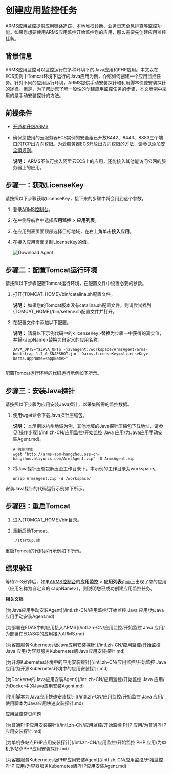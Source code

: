 # 创建应用监控任务

ARMS应用监控提供应用链路追踪、本地堆栈诊断、业务日志全息排查等监控功能。如果您想要使用ARMS应用监控开始监控您的应用，那么需要先创建应用监控任务。

## 背景信息

ARMS应用监控可以监控运行在多种环境下的Java应用和PHP应用。本文以在ECS实例中Tomcat环境下运行的Java应用为例，介绍如何创建一个应用监控任务。针对不同的应用运行环境，ARMS提供手动安装探针和利用脚本快速安装探针的途径。但是，为了帮助您了解一般性的创建应用监控任务的步骤，本文示例中采用的是手动安装探针的方法。

## 前提条件

-   [开通和升级ARMS](/intl.zh-CN/快速入门/开通和升级ARMS.md)
-   确保您使用的云服务器ECS实例的安全组已开放8442、8443、8883三个端口的TCP出方向权限。为云服务器ECS开放出方向权限的方法，请参见[添加安全组规则](/intl.zh-CN/安全/安全组/添加安全组规则.md)。

    **说明：** ARMS不仅可接入阿里云ECS上的应用，还能接入其他能访问公网的服务器上的应用。


## 步骤一：获取LicenseKey

请按照以下步骤获取LicenseKey，接下来的步骤中将会用到这个参数。

1.  登录[ARMS控制台](https://arms-intl.console.aliyun.com/)。
2.  在左侧导航栏中选择**应用监控** \> **应用列表**。
3.  在应用列表页面顶部选择目标地域，在右上角单击**接入应用**。
4.  在接入应用页面复制LicenseKey的值。

    ![Download Agent](https://static-aliyun-doc.oss-accelerate.aliyuncs.com/assets/img/zh-CN/6611994061/p44353.png)


## 步骤二：配置Tomcat运行环境

请按照以下步骤配置Tomcat运行环境，在配置文件中设置必要的参数。

1.  打开\{TOMCAT\_HOME\}/bin/catalina.sh配置文件。

    **说明：** 如果您的Tomcat版本没有catalina.sh配置文件，则请尝试找到\{TOMCAT\_HOME\}/bin/setenv.sh配置文件并打开。

2.  在配置文件中添加以下配置。

    **说明：** 请将以下示例代码中的<licenseKey\>替换为步骤一中获得的真实值，并将<appName\>替换为自定义的应用名称。

    ```
    JAVA_OPTS="$JAVA_OPTS -javaagent:/workspace/ArmsAgent/arms-bootstrap-1.7.0-SNAPSHOT.jar -Darms.licenseKey=<licenseKey> -Darms.appName=<appName>"
                        
    ```


配置Tomcat运行环境的代码运行示例如下所示。

## 步骤三：安装Java探针

请按照以下步骤为应用安装Java探针，以采集所需的监控数据。

1.  使用wget命令下载Java探针压缩包。

    **说明：** 本示例以杭州地域为例，其他地域的Java探针压缩包下载地址，请参见[操作步骤](/intl.zh-CN/应用监控/开始监控 Java 应用/为Java应用手动安装Agent.md)。

    ```
    # 杭州地域
    wget "http://arms-apm-hangzhou.oss-cn-hangzhou.aliyuncs.com/ArmsAgent.zip" -O ArmsAgent.zip
    ```

2.  将Java探针压缩包解压至工作目录下。本示例的工作目录为workspace。

    ```
    unzip ArmsAgent.zip -d /workspace/
    ```


安装Java探针的代码运行示例如下所示。

## 步骤四：重启Tomcat

1.  进入\{TOMCAT\_HOME\}/bin目录。
2.  重新启动Tomcat。

    ```
    ./startup.sh
    ```


重启Tomcat的代码运行示例如下所示。

## 结果验证

等待2~3分钟后，如果[ARMS控制台](https://arms-intl.console.aliyun.com/)的**应用监控** \> **应用列表**页面上出现了您的应用（应用名称为自定义的<appName\>），则说明您已成功创建应用监控任务。

**相关文档**  


[为Java应用手动安装Agent](/intl.zh-CN/应用监控/开始监控 Java 应用/为Java应用手动安装Agent.md)

[为部署在EDAS中的应用接入ARMS](/intl.zh-CN/应用监控/开始监控 Java 应用/为部署在EDAS中的应用接入ARMS.md)

[为容器服务Kubernetes版Java应用安装探针](/intl.zh-CN/应用监控/开始监控 Java 应用/为容器服务Kubernetes版Java应用安装探针.md)

[为开源Kubernetes环境中的应用安装探针](/intl.zh-CN/应用监控/开始监控 Java 应用/为开源Kubernetes环境中的应用安装探针.md)

[为Docker中的Java应用安装Agent](/intl.zh-CN/应用监控/开始监控 Java 应用/为Docker中的Java应用安装Agent.md)

[使用脚本为Java应用快速安装探针](/intl.zh-CN/应用监控/开始监控 Java 应用/使用脚本为Java应用快速安装探针.md)

[应用监控常见问题](/intl.zh-CN/应用监控/应用监控常见问题.md)

[为普通PHP应用安装探针](/intl.zh-CN/应用监控/开始监控 PHP 应用/为普通PHP应用安装探针.md)

[为单机多站点PHP应用安装探针](/intl.zh-CN/应用监控/开始监控 PHP 应用/为单机多站点PHP应用安装探针.md)

[为容器服务Kubernetes版PHP应用安装Agent](/intl.zh-CN/应用监控/开始监控 PHP 应用/为容器服务Kubernetes版PHP应用安装Agent.md)

